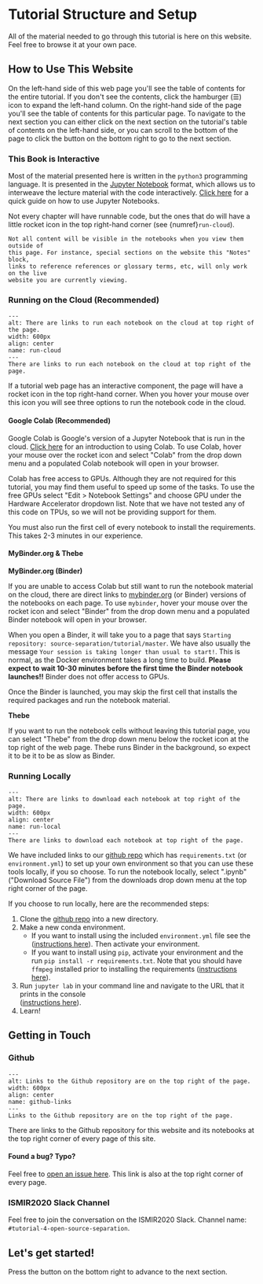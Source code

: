 Tutorial Structure and Setup
============================

All of the material needed to go through this tutorial is here on this website. 
Feel free to browse it at your own pace.



## How to Use This Website

On the left-hand side of this web page you'll see the table of contents for the
entire tutorial. If you don't see the contents, click the hamburger (&#9776;) icon
to expand the left-hand column. On the right-hand side of the page you'll see 
the table of contents for this particular page. To navigate to the next section
you can either click on the next section on the tutorial's table of contents on 
the left-hand side, or you can scroll to the bottom of the page to click the 
button on the bottom right to go to the next section.

### This Book is Interactive

Most of the material presented here is written in the `python3` programming language.
It is presented in the [Jupyter Notebook](https://jupyter.org/) format,
which allows us to interweave the lecture material with the code interactively.
[Click here](https://jupyter-notebook-beginner-guide.readthedocs.io/en/latest/what_is_jupyter.html)
for a quick guide on how to use Jupyter Notebooks.

Not every chapter will have runnable code, but the ones that do will have a little
rocket icon in the top right-hand corner (see {numref}`run-cloud`).

```{note} 
Not all content will be visible in the notebooks when you view them outside of
this page. For instance, special sections on the website this "Notes" block,
links to reference references or glossary terms, etc, will only work on the live
website you are currently viewing.
```



### Running on the Cloud (Recommended)

```{figure} ../images/intro/run_cloud.gif
---
alt: There are links to run each notebook on the cloud at top right of the page.
width: 600px
align: center
name: run-cloud
---
There are links to run each notebook on the cloud at top right of the page.
```

If a tutorial web page has an interactive component, the page will have a rocket
icon in the top right-hand corner. When you hover your mouse over this icon you
will see three options to run the notebook code in the cloud. 


#### Google Colab (Recommended)

Google Colab is Google's version of a Jupyter Notebook that is run in the cloud.
[Click here](https://colab.research.google.com/notebooks/intro.ipynb) for an 
introduction to using Colab. To use Colab, hover your mouse over the rocket icon
and select "Colab" from the drop down menu and a populated Colab notebook will
open in your browser.

Colab has free access to GPUs. Although they are not required for this tutorial,
you may find them useful to speed up some of the tasks.
To use the free GPUs select "Edit > Notebook Settings" and
choose GPU under the Hardware Accelerator dropdown list. Note that we have not
tested any of this code on TPUs, so we will not be providing support for them.

You must also run the first cell of every notebook to install the requirements.
This takes 2-3 minutes in our experience.


#### MyBinder.org & Thebe

**MyBinder.org (Binder)**

If you are unable to access Colab but still want to run the notebook material
on the cloud, there are direct links to [mybinder.org](mybinder.org) (or Binder)
versions of the notebooks on each page. To use `mybinder`, hover your mouse over
the rocket icon and select "Binder" from the drop down menu and a populated
Binder notebook will open in your browser.


When you open a Binder, it will take you to a page that says `Starting repository: source-separation/tutorial/master`.
We have also usually the message `Your session is taking longer than usual to start!`.
This is normal, as the Docker environment takes a long time to build.
**Please expect to wait 10-30 minutes before the first time the Binder notebook launches!!**
Binder does not offer access to GPUs.

Once the Binder is launched, you may skip the first cell that installs the required
packages and run the notebook material.

**Thebe**

If you want to run the notebook cells without leaving this tutorial page, you
can select "Thebe" from the drop down menu below the rocket icon at the top right
of the web page. Thebe runs Binder in the background, so expect it to be it to be
as slow as Binder.




### Running Locally

```{figure} ../images/intro/run_local.gif
---
alt: There are links to download each notebook at top right of the page.
width: 600px
align: center
name: run-local
---
There are links to download each notebook at top right of the page.
```

We have included links to our [github repo](https://github.com/source-separation/tutorial)
which has `requirements.txt` (or `environment.yml`) to set up your own environment
so that you can use these tools locally, if you so choose. To run the notebook
locally, select ".ipynb" ("Download Source File") from the downloads drop down
menu at the top right corner of the page.

If you choose to run locally, here are the recommended steps:

1) Clone the [github repo](https://github.com/source-separation/tutorial) into a 
   new directory.
2) Make a new conda environment.
    - If you want to install using the included `environment.yml` file see the
  ([instructions here](https://docs.conda.io/projects/conda/en/latest/user-guide/tasks/manage-environments.html#creating-an-environment-from-an-environment-yml-file)).
  Then activate your environment.
    - If you want to install using `pip`, activate your environment and the
  run `pip install -r requirements.txt`. Note that you should have `ffmpeg` installed
  prior to installing the requirements ([instructions here](https://ffmpeg.org/download.html)).
3) Run `jupyter lab` in your command line and navigate to the URL that it prints
  in the console  
  ([instructions here](https://jupyterlab.readthedocs.io/en/stable/getting_started/starting.html)).
4) Learn!  


## Getting in Touch

### Github


```{figure} ../images/intro/github.gif
---
alt: Links to the Github repository are on the top right of the page.
width: 600px
align: center
name: github-links
---
Links to the Github repository are on the top right of the page.
```


There are links to the Github repository for this website and its notebooks at
the top right corner of every page of this site. 

#### Found a bug? Typo?

Feel free to [open an issue here](https://github.com/source-separation/ismir2020-tutorial/issues).
This link is also at the top right corner of every page.

### ISMIR2020 Slack Channel

Feel free to join the conversation on the ISMIR2020 Slack. Channel name: `#tutorial-4-open-source-separation`.



## Let's get started!

Press the button on the bottom right to advance to the next section.
